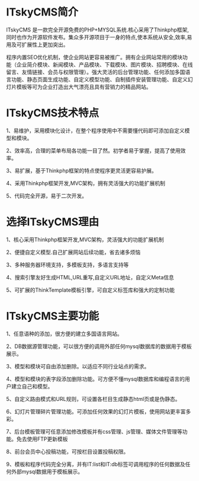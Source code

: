 ITskyCMS简介
===========

ITskyCMS 是一款完全开源免费的PHP+MYSQL系统.核心采用了Thinkphp框架,同时也作为开源软件发布。集众多开源项目于一身的特点,使本系统从安全,效率,易用及可扩展性上更加突出。

程序内置SEO优化机制，使企业网站更容易被推广。拥有企业网站常用的模块功能（企业简介模块、新闻模块、产品模块、下载模块、图片模块、招聘模块、在线留言、友情链接、会员与权限管理）。强大灵活的后台管理功能、任何添加多国语言功能、静态页面生成功能、自定义模型功能、自制插件安装管理功能、自定义幻灯片模板等可为企业打造出大气漂亮且具有营销力的精品网站。


ITskyCMS技术特点
========
1、易维护，采用模块化设计，在整个程序使用中不需要懂代码即可添加自定义模型和模块。

2、效率高，合理的菜单布局各功能一目了然。初学者易于掌握，提高了使用效率。

3、易扩展，基于Thinkphp框架的特点使程序更灵活更容易护展。

4、采用Thinkphp框架开发,MVC架构，拥有灵活强大的功能扩展机制

5、代码完全开源，易于二次开发。

选择ITskyCMS理由
===============

1、核心采用Thinkphp框架开发,MVC架构，灵活强大的功能扩展机制

2、便捷自定义模型.自己扩展网站后续功能，省去诸多烦恼

3、多种服务器环境支持，多模板支持，多语言支持等

4、搜索引擎友好生成HTML,URL重写,自定义URL地址，自定义Meta信息

5、可扩展的ThinkTemplate模板引擎，可自定义标签库和强大的定制功能

ITskyCMS主要功能
===============

1、任意语种的添加，很方便的建立多国语言网站。

2、DB数据源管理功能，可以很方便的调用外部任何mysql数据库的数据用于模板展示。

3、模型和模块可自由添加删除。以适应不同行业站点的需求。

4、模型和模块的表字段添加删除功能。可方便不懂mysql数据库和编程语言的用户建立自己和模型。

5、自定义路由模式和URL规则，可设置各栏目生成静态html页或是伪静态。

6、幻灯片管理碎片管理功能。可添加任何效果的幻灯片模板，使用网站更丰富多彩。

7、后台模板管理可任意添加修改模板并有css管理、js管理、媒体文件管理等功能。免去使用FTP更新模板

8、前台会员中心投稿功能，可按栏目设置投稿权限。

9、模板和程序代码完全分离，并有IT:list和IT:db标签可调用程序的任何数据及任何外部mysql数据用于模板展示。